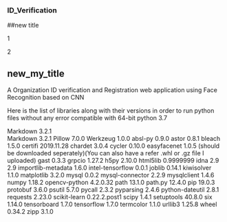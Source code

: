 ### ID_Verification
##new title

1

2

## new_my_title

A Organization ID verification and Registration web application using Face Recognition based on CNN

Here is the list of libraries along with their versions in order to run python files without any error
compatible with 64-bit python 3.7

Markdown	3.2.1	
Markdown	3.2.1
Pillow	7.0.0
Werkzeug	1.0.0
absl-py	0.9.0
astor	0.8.1
bleach	1.5.0
certifi	2019.11.28
chardet	3.0.4
cycler	0.10.0
easyfacenet	1.0.5 (should be downloaded seperately)(You can also have a refer .whl or .gz file I uploaded)
gast	0.3.3
grpcio	1.27.2
h5py	2.10.0
html5lib	0.9999999
idna	2.9	2.9
importlib-metadata	1.6.0
intel-tensorflow	0.0.1
joblib	0.14.1
kiwisolver	1.1.0
matplotlib	3.2.0
mysql	0.0.2
mysql-connector	2.2.9
mysqlclient	1.4.6
numpy	1.18.2
opencv-python	4.2.0.32
path	13.1.0
path.py	12.4.0
pip	19.0.3
protobuf	3.6.0
psutil	5.7.0
pycall	2.3.2
pyparsing	2.4.6
python-dateutil	2.8.1
requests	2.23.0
scikit-learn	0.22.2.post1
scipy	1.4.1
setuptools	40.8.0
six	1.14.0
tensorboard	1.7.0
tensorflow	1.7.0
termcolor	1.1.0
urllib3	1.25.8
wheel	0.34.2
zipp	3.1.0
